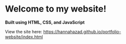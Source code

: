 # Welcome to my website!
**Built using HTML, CSS, and JavaScript**

View the site here: https://hannahazad.github.io/portfolio-website/index.html
